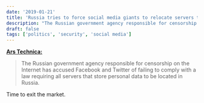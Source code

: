 ```yaml
---
date: '2019-01-21'
title: 'Russia tries to force social media giants to relocate servers to Russia'
description: "The Russian government agency responsible for censorship on the Internet has accused Facebook and Twitter of failing to comply with a law requiring all servers that store personal data to be located in Russia."
draft: false
tags: ['politics', 'security', 'social media']
---
```


**[Ars Technica:](https://arstechnica.com/tech-policy/2019/01/russia-tries-to-force-facebook-and-twitter-to-relocate-servers-to-russia/)**

> The Russian government agency responsible for censorship on the Internet has accused Facebook and Twitter of failing to comply with a law requiring all servers that store personal data to be located in Russia.

Time to exit the market.<!-- excerpt -->
